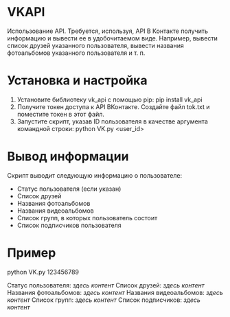 # VKAPI
Использование API. Требуется, используя, API В Контакте получить информацию и вывести ее в удобочитаемом виде. Например, вывести
список друзей указанного пользователя, вывести названия фотоальбомов указанного пользователя и т. п.

# Установка и настройка
1. Установите библиотеку vk_api с помощью pip:
   pip install vk_api
2. Получите токен доступа к API ВКонтакте. Создайте файл tok.txt и поместите токен в этот файл.
3. Запустите скрипт, указав ID пользователя в качестве аргумента командной строки:
   python VK.py <user_id>

# Вывод информации
Скрипт выводит следующую информацию о пользователе:
- Статус пользователя (если указан)
- Список друзей
- Названия фотоальбомов
- Названия видеоальбомов
- Список групп, в которых пользователь состоит
- Список подписчиков пользователя

# Пример
python VK.py 123456789

Статус пользователя:
*здесь контент*
Список друзей:
*здесь контент*
Названия фотоальбомов:
*здесь контент*
Названия видеоальбомов:
*здесь контент*
Список групп:
*здесь контент*
Список подписчиков:
*здесь контент*




